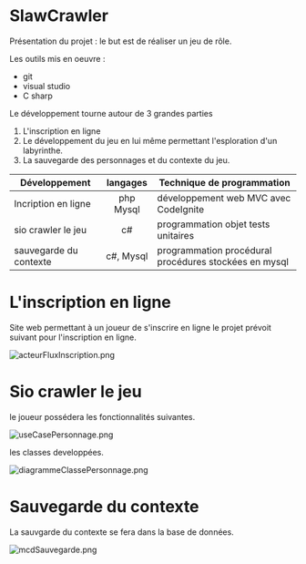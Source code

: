# SlawCrawler

Présentation du projet : le but est de réaliser un jeu de rôle.

Les outils mis en oeuvre :
* git
* visual studio
* C sharp

Le développement tourne autour de 3 grandes parties
1. L'inscription en ligne
2. Le développement du jeu en lui même permettant l'esploration d'un labyrinthe.
3. La sauvegarde des personnages et du contexte du jeu.

|Développement      |langages |Technique de programmation                               |
|-------------------|:-------:|---------------------------                              |
|Incription en ligne|php Mysql|développement web MVC avec CodeIgnite                    |
|sio crawler le jeu |c#       |programmation objet tests unitaires                      |
|sauvegarde du contexte |c#, Mysql|programmation procédural procédures stockées en mysql|

# L'inscription en ligne 
Site web permettant à un joueur de s'inscrire en ligne le projet prévoit suivant pour l'inscription en ligne.

![acteurFluxInscription.png](http://image.noelshack.com/fichiers/2018/37/3/1536761964-acteurfluxinscription.png)

# Sio crawler le jeu
le joueur possédera les fonctionnalités suivantes.

![useCasePersonnage.png](https://image.noelshack.com/fichiers/2018/37/3/1536762099-usecasepersonnage.png)

les classes developpées.

![diagrammeClassePersonnage.png](http://image.noelshack.com/fichiers/2018/37/3/1536762094-diagrammeclassepersonnage.png)

# Sauvegarde du contexte
La sauvgarde du contexte se fera dans la base de données.

![mcdSauvegarde.png](http://image.noelshack.com/fichiers/2018/37/3/1536762097-mcdsauvegarde.png)
